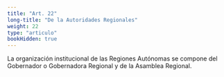 ```yaml
---
title: "Art. 22"
long-title: "De la Autoridades Regionales"
weight: 22
type: "articulo"
bookHidden: true
---
```

La organización institucional de las Regiones Autónomas se compone del Gobernador o Gobernadora Regional y de la Asamblea Regional.